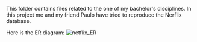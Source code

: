 This folder contains files related to the one of my bachelor's disciplines. In this project me and my friend Paulo have tried to reproduce the Nerflix database.

Here is the ER diagram:
![netflix_ER](https://user-images.githubusercontent.com/86328308/168495801-486e823b-8eb8-4490-8511-57443b1a9163.png)
